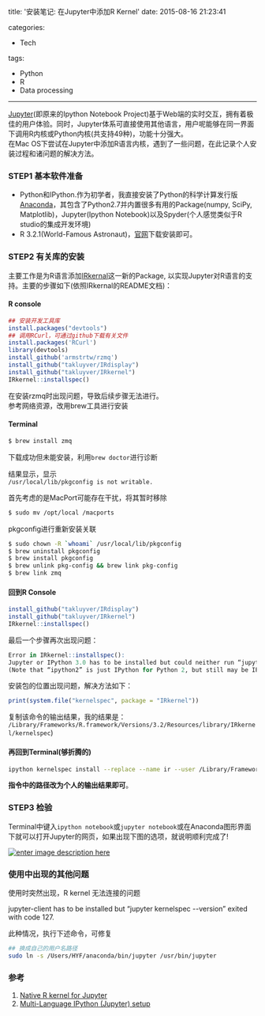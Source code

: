 title: '安装笔记: 在Jupyter中添加R Kernel'
date: 2015-08-16 21:23:41

categories:

- Tech

tags: 

- Python
- R
- Data processing

---

[Jupyter](https://jupyter.org/)(即原来的Ipython Notebook Project)基于Web端的实时交互，拥有着极佳的用户体验。同时，Jupyter体系可直接使用其他语言，用户呢能够在同一界面下调用R内核或Python内核(共支持49种)，功能十分强大。    
在Mac OS下尝试在Jupyter中添加R语言内核，遇到了一些问题，在此记录个人安装过程和诸问题的解决方法。

### STEP1 基本软件准备

* Python和IPython.作为初学者，我直接安装了Python的科学计算发行版[Anaconda](https://store.continuum.io/cshop/anaconda/)，其包含了Python2.7并内置很多有用的Package(numpy, SciPy, Matplotlib)，Jupyter(Ipython Notebook)以及Spyder(个人感觉类似于R studio的集成开发环境)
* R 3.2.1(World-Famous Astronaut)，[官网](https://cran.r-project.org/)下载安装即可。

### STEP2 有关库的安装
主要工作是为R语言添加[IRkernal](https://github.com/IRkernel/IRkernel)这一新的Package, 以实现Jupyter对R语言的支持。主要的步骤如下(依照IRkernal的README文档)：

<!--more-->

#### R console

``` R
## 安装开发工具库
install.packages("devtools")  
## 调用RCurl，可通过github下载有关文件
install.packages('RCurl')
library(devtools)
install_github('armstrtw/rzmq')
install_github("takluyver/IRdisplay")
install_github("takluyver/IRkernel")
IRkernel::installspec()
```


在安装rzmq时出现问题，导致后续步骤无法进行。    
参考网络资源，改用brew工具进行安装   
#### Terminal 

``` bash
$ brew install zmq 
```

下载成功但未能安装，利用`brew doctor`进行诊断         

结果显示，显示    
`/usr/local/lib/pkgconfig is not writable.`     

首先考虑的是MacPort可能存在干扰，将其暂时移除     

``` bash
$ sudo mv /opt/local /macports
```

pkgconfig进行重新安装关联

``` bash
$ sudo chown -R `whoami` /usr/local/lib/pkgconfig
$ brew uninstall pkgconfig  
$ brew install pkgconfig    
$ brew unlink pkg-config && brew link pkg-config 
$ brew link zmq 
```

#### 回到R Console 


``` R
install_github("takluyver/IRdisplay")
install_github("takluyver/IRkernel")
IRkernel::installspec()
```


最后一个步骤再次出现问题：  


```R
Error in IRkernel::installspec(): 
Jupyter or IPython 3.0 has to be installed but could neither run “jupyter” nor “ipython”, “ipython2” or “ipython3”.
(Note that “ipython2” is just IPython for Python 2, but still may be IPython 3.0)
```

安装包的位置出现问题，解决方法如下：
     
``` R
print(system.file("kernelspec", package = "IRkernel"))
```


复制该命令的输出结果，我的结果是：    
`/Library/Frameworks/R.framework/Versions/3.2/Resources/library/IRkernel/kernelspec`)


#### 再回到Terminal(够折腾的)

``` bash
ipython kernelspec install --replace --name ir --user /Library/Frameworks/R.framework/Versions/3.2/Resources/library/IRkernel/kernelspec   
```

__指令中的路径改为个人的输出结果即可__。

### STEP3 检验
Terminal中键入`ipython notebook`或`jupyter notebook`或在Anaconda图形界面下就可以打开Jupyter的网页，如果出现下图的选项，就说明顺利完成了!

[![enter image description here][1]][1]


[1]: https://i.stack.imgur.com/JfEej.png


### 使用中出现的其他问题

使用时突然出现，R kernel 无法连接的问题

jupyter-client has to be installed but “jupyter kernelspec --version” exited with code 127.

此种情况，执行下述命令，可修复
	
```bash
## 换成自己的用户名路径	
sudo ln -s /Users/HYF/anaconda/bin/jupyter /usr/bin/jupyter
```


### 参考

1. [Native R kernel for Jupyter](https://github.com/IRkernel/IRkernel)    
2. [Multi-Language IPython (Jupyter) setup](http://ihrke.github.io/jupyter.html)